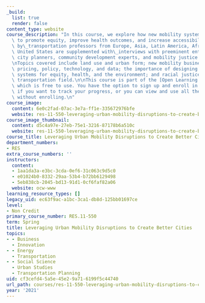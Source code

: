 ```yaml
---
_build:
  list: true
  render: false
content_type: website
course_description: "In this course, we explore how new mobility systems can be leveraged\
  \ to promote equity, improve health outcomes, and increase accessibility. Lectures\
  \ by\_transportation professors from Europe, Asia, Latin America, Africa, and the\
  \ United States are supplemented with\_interviews with preeminent entrepreneurs,\
  \ city planners, community development experts, and mobility justice advocates.\n\
  \nTopics covered include land use and urban form; new mobility business models,\
  \ pricing, policy, technology, and data; the importance of designing new mobility\
  \ systems for equity, health, and the environment; and racial justice within the\
  \ transportation field.\n\nThis course is part of the [Open Learning Library](https://openlearning.mit.edu/courses-programs/open-learning-library),\
  \ which is free to use. You have the option to sign up and enroll in the course\
  \ if you want to track your progress, or you can view and use all the materials\
  \ without enrolling.\n"
course_image:
  content: 6e0c2fad-07ac-3e7a-ff1e-335672976bfe
  website: res-11-550-leveraging-urban-mobility-disruptions-to-create-better-cities-spring-2021
course_image_thumbnail:
  content: d5c4a97e-27eb-75e1-3216-87178b6a510c
  website: res-11-550-leveraging-urban-mobility-disruptions-to-create-better-cities-spring-2021
course_title: Leveraging Urban Mobility Disruptions to Create Better Cities
department_numbers:
- RES
extra_course_numbers: ''
instructors:
  content:
  - 1aa1da3a-e3bc-3cda-0ef6-31c063c9d5c0
  - e01024b0-8332-29aa-53b4-b72bb6129498
  - 5eb838cb-2045-bd13-91d1-0cf6faf82a06
  website: ocw-www
learning_resource_types: []
legacy_uid: ec63f9ac-a1bc-3ca1-db8d-125bb01697ce
level:
- Non Credit
primary_course_number: RES.11-550
term: Spring
title: Leveraging Urban Mobility Disruptions to Create Better Cities
topics:
- - Business
  - Innovation
- - Energy
  - Transportation
- - Social Science
  - Urban Studies
  - Transportation Planning
uid: cf3cefd4-5a5e-45e2-9a71-6199f5c44740
url_path: courses/res-11-550-leveraging-urban-mobility-disruptions-to-create-better-cities-spring-2021
year: '2021'
---
```

